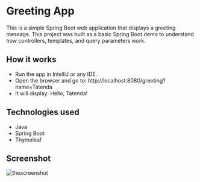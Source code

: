 ﻿# Greeting App

This is a simple Spring Boot web application that displays a greeting message.
This project was built as a basic Spring Boot demo to understand how controllers, templates, and query parameters work.


## How it works

- Run the app in IntelliJ or any IDE.
- Open the browser and go to:
  http://localhost:8080/greeting?name=Tatenda
- It will display:
  Hello, Tatenda!

## Technologies used

- Java
- Spring Boot
- Thymeleaf

## Screenshot
![thescreenshot](https://github.com/user-attachments/assets/8576cffd-7a1f-4e21-948d-58796af06d72)



